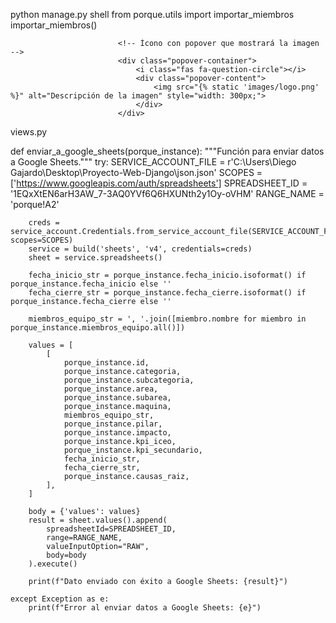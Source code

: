 python manage.py shell
from porque.utils import importar_miembros
importar_miembros()



                            <!-- Ícono con popover que mostrará la imagen -->
                            <div class="popover-container">
                                <i class="fas fa-question-circle"></i>
                                <div class="popover-content">
                                    <img src="{% static 'images/logo.png' %}" alt="Descripción de la imagen" style="width: 300px;">
                                </div>
                            </div>


views.py

def enviar_a_google_sheets(porque_instance):
    """Función para enviar datos a Google Sheets."""
    try:
        SERVICE_ACCOUNT_FILE = r'C:\Users\Diego Gajardo\Desktop\Proyecto-Web-Django\json.json'
        SCOPES = ['https://www.googleapis.com/auth/spreadsheets']
        SPREADSHEET_ID = '1EQxXtEN6arH3AW_7-3AQ0YVf6Q6HXUNth2y1Oy-oVHM'
        RANGE_NAME = 'porque!A2'

        creds = service_account.Credentials.from_service_account_file(SERVICE_ACCOUNT_FILE, scopes=SCOPES)
        service = build('sheets', 'v4', credentials=creds)
        sheet = service.spreadsheets()

        fecha_inicio_str = porque_instance.fecha_inicio.isoformat() if porque_instance.fecha_inicio else ''
        fecha_cierre_str = porque_instance.fecha_cierre.isoformat() if porque_instance.fecha_cierre else ''

        miembros_equipo_str = ', '.join([miembro.nombre for miembro in porque_instance.miembros_equipo.all()])

        values = [
            [
                porque_instance.id,
                porque_instance.categoria,
                porque_instance.subcategoria,
                porque_instance.area,
                porque_instance.subarea,
                porque_instance.maquina,
                miembros_equipo_str,
                porque_instance.pilar,
                porque_instance.impacto,
                porque_instance.kpi_iceo,
                porque_instance.kpi_secundario,
                fecha_inicio_str,
                fecha_cierre_str,
                porque_instance.causas_raiz,
            ],
        ]

        body = {'values': values}
        result = sheet.values().append(
            spreadsheetId=SPREADSHEET_ID,
            range=RANGE_NAME,
            valueInputOption="RAW",
            body=body
        ).execute()

        print(f"Dato enviado con éxito a Google Sheets: {result}")

    except Exception as e:
        print(f"Error al enviar datos a Google Sheets: {e}")
